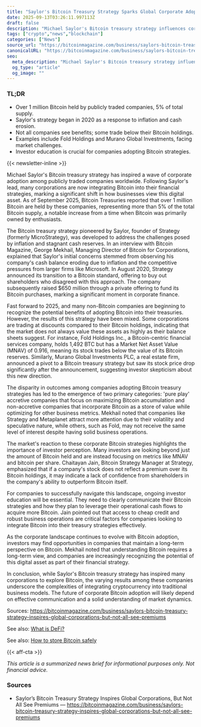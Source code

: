 ```yaml
---
title: "Saylor's Bitcoin Treasury Strategy Sparks Global Corporate Adoption"
date: 2025-09-13T03:26:11.997113Z
draft: false
description: "Michael Saylor's Bitcoin treasury strategy influences corporations, but results vary widely in the crypto market."
tags: ["crypto","news","blockchain"]
categories: ["News"]
source_url: "https://bitcoinmagazine.com/business/saylors-bitcoin-treasury-strategy-inspires-global-corporations-but-not-all-see-premiums"
canonicalURL: "https://bitcoinmagazine.com/business/saylors-bitcoin-treasury-strategy-inspires-global-corporations-but-not-all-see-premiums"
seo:
  meta_description: "Michael Saylor's Bitcoin treasury strategy influences corporations, but results vary widely in the crypto market."
  og_type: "article"
  og_image: ""
---
```


### TL;DR
- Over 1 million Bitcoin held by publicly traded companies, 5% of total supply.
- Saylor's strategy began in 2020 as a response to inflation and cash erosion.
- Not all companies see benefits; some trade below their Bitcoin holdings.
- Examples include Fold Holdings and Murano Global Investments, facing market challenges.
- Investor education is crucial for companies adopting Bitcoin strategies.

{{< newsletter-inline >}}

Michael Saylor's Bitcoin treasury strategy has inspired a wave of corporate adoption among publicly traded companies worldwide. Following Saylor's lead, many corporations are now integrating Bitcoin into their financial strategies, marking a significant shift in how businesses view this digital asset. As of September 2025, Bitcoin Treasuries reported that over 1 million Bitcoin are held by these companies, representing more than 5% of the total Bitcoin supply, a notable increase from a time when Bitcoin was primarily owned by enthusiasts.

The Bitcoin treasury strategy pioneered by Saylor, founder of Strategy (formerly MicroStrategy), was developed to address the challenges posed by inflation and stagnant cash reserves. In an interview with Bitcoin Magazine, George Mekhail, Managing Director of Bitcoin for Corporations, explained that Saylor's initial concerns stemmed from observing his company's cash balance eroding due to inflation and the competitive pressures from larger firms like Microsoft. In August 2020, Strategy announced its transition to a Bitcoin standard, offering to buy out shareholders who disagreed with this approach. The company subsequently raised $650 million through a private offering to fund its Bitcoin purchases, marking a significant moment in corporate finance.

Fast forward to 2025, and many non-Bitcoin companies are beginning to recognize the potential benefits of adopting Bitcoin into their treasuries. However, the results of this strategy have been mixed. Some corporations are trading at discounts compared to their Bitcoin holdings, indicating that the market does not always value these assets as highly as their balance sheets suggest. For instance, Fold Holdings Inc., a Bitcoin-centric financial services company, holds 1,492 BTC but has a Market Net Asset Value (MNAV) of 0.916, meaning its stock trades below the value of its Bitcoin reserves. Similarly, Murano Global Investments PLC, a real estate firm, announced a pivot to a Bitcoin treasury strategy but saw its stock price drop significantly after the announcement, suggesting investor skepticism about this new direction.

The disparity in outcomes among companies adopting Bitcoin treasury strategies has led to the emergence of two primary categories: 'pure play' accretive companies that focus on maximizing Bitcoin accumulation and non-accretive companies that incorporate Bitcoin as a store of value while optimizing for other business metrics. Mekhail noted that companies like Strategy and Metaplanet attract more attention due to their volatility and speculative nature, while others, such as Fold, may not receive the same level of interest despite having solid business operations.

The market's reaction to these corporate Bitcoin strategies highlights the importance of investor perception. Many investors are looking beyond just the amount of Bitcoin held and are instead focusing on metrics like MNAV and bitcoin per share. Chaitayan Jain, Bitcoin Strategy Manager at Strategy, emphasized that if a company's stock does not reflect a premium over its Bitcoin holdings, it may indicate a lack of confidence from shareholders in the company's ability to outperform Bitcoin itself.

For companies to successfully navigate this landscape, ongoing investor education will be essential. They need to clearly communicate their Bitcoin strategies and how they plan to leverage their operational cash flows to acquire more Bitcoin. Jain pointed out that access to cheap credit and robust business operations are critical factors for companies looking to integrate Bitcoin into their treasury strategies effectively.

As the corporate landscape continues to evolve with Bitcoin adoption, investors may find opportunities in companies that maintain a long-term perspective on Bitcoin. Mekhail noted that understanding Bitcoin requires a long-term view, and companies are increasingly recognizing the potential of this digital asset as part of their financial strategy.

In conclusion, while Saylor's Bitcoin treasury strategy has inspired many corporations to explore Bitcoin, the varying results among these companies underscore the complexities of integrating cryptocurrency into traditional business models. The future of corporate Bitcoin adoption will likely depend on effective communication and a solid understanding of market dynamics.

Sources: https://bitcoinmagazine.com/business/saylors-bitcoin-treasury-strategy-inspires-global-corporations-but-not-all-see-premiums

See also: [What is DeFi?](/pages/what-is-defi/)

See also: [How to store Bitcoin safely](/pages/how-to-store-bitcoin-safely/)

{{< aff-cta >}}

_This article is a summarized news brief for informational purposes only. Not financial advice._

### Sources
- Saylor’s Bitcoin Treasury Strategy Inspires Global Corporations, But Not All See Premiums — https://bitcoinmagazine.com/business/saylors-bitcoin-treasury-strategy-inspires-global-corporations-but-not-all-see-premiums

